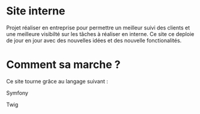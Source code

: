 # Site interne

Projet réaliser en entreprise pour permettre un meilleur suivi des clients et une meilleure visibilté sur les tâches à réaliser en interne. 
Ce site ce deploie de jour en jour avec des nouvelles idées et des nouvelle fonctionalités.

# Comment sa marche ? 
Ce site tourne grâce au langage suivant :

Symfony

Twig
